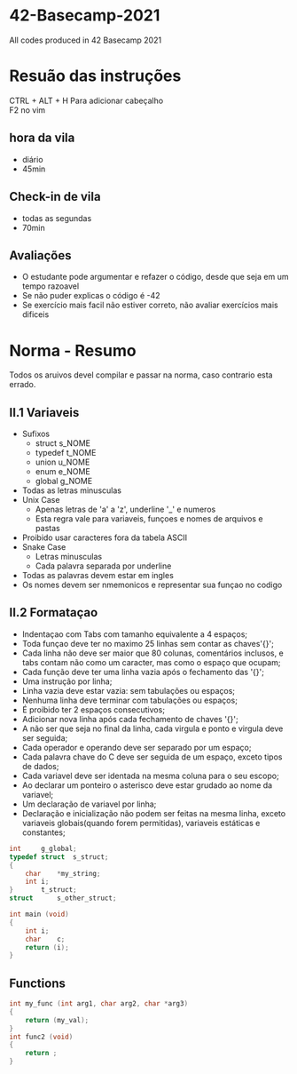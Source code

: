 # 42-Basecamp-2021
All codes produced in 42 Basecamp 2021

# Resuão das instruções
CTRL + ALT + H Para adicionar cabeçalho  
F2 no vim
## hora da vila
- diário
- 45min
## Check-in de vila
- todas as segundas
- 70min

## Avaliações
- O estudante pode argumentar e refazer o código, desde que seja em um tempo razoavel
- Se não puder explicas o código é -42
- Se exercício mais facil não estiver correto, não avaliar exercícios mais dificeis

# Norma - Resumo
Todos os aruivos devel compilar e passar na norma, caso contrario esta errado.
## II.1	Variaveis
- Sufixos
	- struct s_NOME
	- typedef t_NOME
	- union u_NOME
	- enum e_NOME
	- global g_NOME
- Todas as letras minusculas
- Unix Case
	- Apenas letras de 'a' a 'z', underline '_' e numeros
	- Esta regra vale para variaveis, funçoes e nomes de arquivos e pastas
- Proibido usar caracteres fora da tabela ASCII
- Snake Case
	- Letras minusculas
	- Cada palavra separada por underline
- Todas as palavras devem estar em ingles
- Os nomes devem ser nmemonicos e representar sua funçao no codigo
## II.2	Formataçao
- Indentaçao com Tabs com tamanho equivalente a 4 espaços;
- Toda funçao deve ter no maximo 25 linhas sem contar as chaves'{}';
- Cada linha não deve ser maior que 80 colunas, comentários inclusos, e tabs contam não como um caracter, mas como o espaço que ocupam;
- Cada função deve ter uma linha vazia após o fechamento das '{}';
- Uma instrução por linha;
- Linha vazia deve estar vazia: sem tabulações ou espaços;
- Nenhuma linha deve terminar com tabulações ou espaços;
- É proibido ter 2 espaços consecutivos;
- Adicionar nova linha após cada fechamento de chaves '{}';
- A não ser que seja no final da linha, cada virgula e ponto e virgula deve ser seguida;
- Cada operador e operando deve ser separado por um espaço;
- Cada palavra chave do C deve ser seguida de um espaço, exceto tipos de dados;
- Cada variavel deve ser identada na mesma coluna para o seu escopo;
- Ao declarar um ponteiro o asterisco deve estar grudado ao nome da variavel;
- Um declaração de variavel por linha;
- Declaração e inicialização não podem ser feitas na mesma linha, exceto variaveis globais(quando forem permitidas), variaveis estáticas e constantes;

```c
int		g_global;
typedef	struct	s_struct;
{
	char	*my_string;
	int	i;
}		t_struct;
struct		s_other_struct;

int	main (void)
{
	int	i;
	char	c;
	return (i);
}
```
## Functions
```c
int	my_func (int arg1, char arg2, char *arg3)
{
	return (my_val);
}
int	func2 (void)
{
	return ;
}
```

